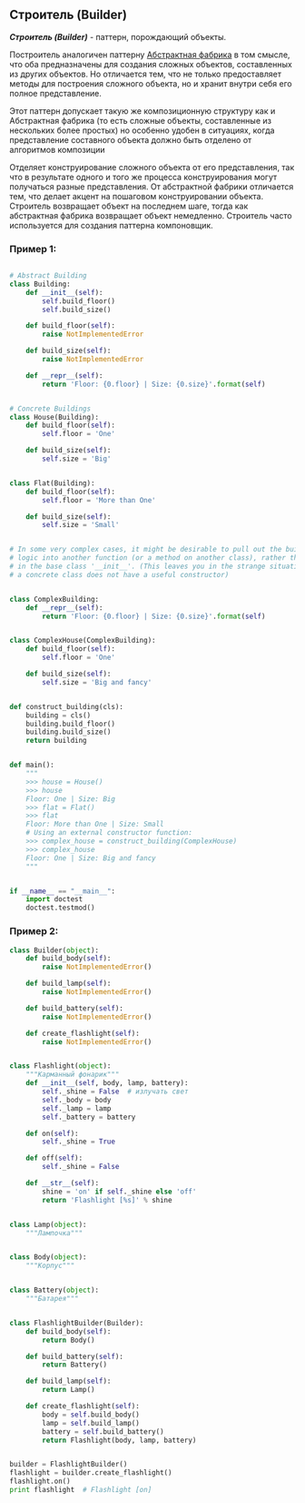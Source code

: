 ## Строитель (Builder)

***Строитель (Builder)*** - паттерн, порождающий объекты.

Построитель аналогичен паттерну [Абстрактная фабрика](abstract_factory.md) в том смысле, что оба предназначены для создания сложных объектов, составленных из других объектов. Но отличается тем, что не только предоставляет методы для построения сложного объекта, но и хранит внутри себя его полное представление.

Этот паттерн допускает такую же композиционную структуру как и Абстрактная фабрика (то есть сложные объекты, составленные из нескольких более простых) но особенно удобен в ситуациях, когда представление составного объекта должно быть отделено от алгоритмов композиции

Отделяет конструирование сложного объекта от его представления, так что в результате одного и того же процесса конструирования могут получаться разные представления. От абстрактной фабрики отличается тем, что делает акцент на пошаговом конструировании объекта. Строитель возвращает объект на последнем шаге, тогда как абстрактная фабрика возвращает объект немедленно. Строитель часто используется для создания паттерна компоновщик.

### Пример 1:

```python

# Abstract Building
class Building:
    def __init__(self):
        self.build_floor()
        self.build_size()

    def build_floor(self):
        raise NotImplementedError

    def build_size(self):
        raise NotImplementedError

    def __repr__(self):
        return 'Floor: {0.floor} | Size: {0.size}'.format(self)


# Concrete Buildings
class House(Building):
    def build_floor(self):
        self.floor = 'One'

    def build_size(self):
        self.size = 'Big'


class Flat(Building):
    def build_floor(self):
        self.floor = 'More than One'

    def build_size(self):
        self.size = 'Small'


# In some very complex cases, it might be desirable to pull out the building
# logic into another function (or a method on another class), rather than being
# in the base class '__init__'. (This leaves you in the strange situation where
# a concrete class does not have a useful constructor)


class ComplexBuilding:
    def __repr__(self):
        return 'Floor: {0.floor} | Size: {0.size}'.format(self)


class ComplexHouse(ComplexBuilding):
    def build_floor(self):
        self.floor = 'One'

    def build_size(self):
        self.size = 'Big and fancy'


def construct_building(cls):
    building = cls()
    building.build_floor()
    building.build_size()
    return building


def main():
    """
    >>> house = House()
    >>> house
    Floor: One | Size: Big
    >>> flat = Flat()
    >>> flat
    Floor: More than One | Size: Small
    # Using an external constructor function:
    >>> complex_house = construct_building(ComplexHouse)
    >>> complex_house
    Floor: One | Size: Big and fancy
    """


if __name__ == "__main__":
    import doctest
    doctest.testmod()
```

### Пример 2:
```python
class Builder(object):
    def build_body(self):
        raise NotImplementedError()

    def build_lamp(self):
        raise NotImplementedError()

    def build_battery(self):
        raise NotImplementedError()

    def create_flashlight(self):
        raise NotImplementedError()


class Flashlight(object):
    """Карманный фонарик"""
    def __init__(self, body, lamp, battery):
        self._shine = False  # излучать свет
        self._body = body
        self._lamp = lamp
        self._battery = battery

    def on(self):
        self._shine = True

    def off(self):
        self._shine = False

    def __str__(self):
        shine = 'on' if self._shine else 'off'
        return 'Flashlight [%s]' % shine


class Lamp(object):
    """Лампочка"""


class Body(object):
    """Корпус"""


class Battery(object):
    """Батарея"""


class FlashlightBuilder(Builder):
    def build_body(self):
        return Body()

    def build_battery(self):
        return Battery()

    def build_lamp(self):
        return Lamp()

    def create_flashlight(self):
        body = self.build_body()
        lamp = self.build_lamp()
        battery = self.build_battery()
        return Flashlight(body, lamp, battery)


builder = FlashlightBuilder()
flashlight = builder.create_flashlight()
flashlight.on()
print flashlight  # Flashlight [on]
```